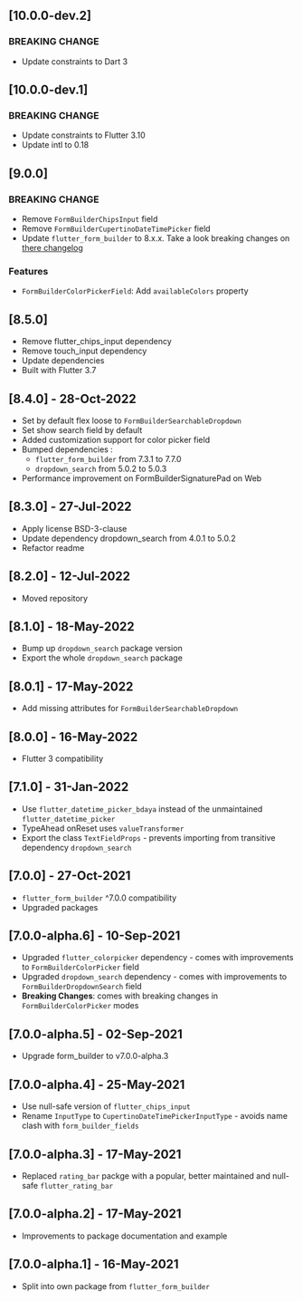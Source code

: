## [10.0.0-dev.2]

### BREAKING CHANGE

- Update constraints to Dart 3

## [10.0.0-dev.1]

### BREAKING CHANGE

- Update constraints to Flutter 3.10
- Update intl to 0.18

## [9.0.0]

### BREAKING CHANGE

* Remove `FormBuilderChipsInput` field
* Remove `FormBuilderCupertinoDateTimePicker` field
* Update `flutter_form_builder` to 8.x.x. Take a look breaking changes on [there changelog](https://pub.dev/packages/flutter_form_builder/changelog#800)

### Features

* `FormBuilderColorPickerField`: Add `availableColors` property

## [8.5.0]

* Remove flutter_chips_input dependency
* Remove touch_input dependency
* Update dependencies
* Built with Flutter 3.7

## [8.4.0] - 28-Oct-2022

* Set by default flex loose to `FormBuilderSearchableDropdown`
* Set show search field by default
* Added customization support for color picker field
* Bumped dependencies :
  * `flutter_form_builder` from 7.3.1 to 7.7.0
  * `dropdown_search` from 5.0.2 to 5.0.3
* Performance improvement on FormBuilderSignaturePad on Web

## [8.3.0] - 27-Jul-2022

* Apply license BSD-3-clause
* Update dependency dropdown_search from 4.0.1 to 5.0.2
* Refactor readme 

## [8.2.0] - 12-Jul-2022

* Moved repository

## [8.1.0] - 18-May-2022

* Bump up `dropdown_search` package version
* Export the whole `dropdown_search` package

## [8.0.1] - 17-May-2022

* Add missing attributes for `FormBuilderSearchableDropdown`

## [8.0.0] - 16-May-2022

* Flutter 3 compatibility

## [7.1.0] - 31-Jan-2022

* Use `flutter_datetime_picker_bdaya` instead of the unmaintained `flutter_datetime_picker`
* TypeAhead onReset uses `valueTransformer`
* Export the class `TextFieldProps` - prevents importing from transitive dependency `dropdown_search`

## [7.0.0] - 27-Oct-2021

* `flutter_form_builder` ^7.0.0 compatibility
* Upgraded packages

## [7.0.0-alpha.6] - 10-Sep-2021

* Upgraded `flutter_colorpicker` dependency - comes with improvements to `FormBuilderColorPicker` field
* Upgraded `dropdown_search` dependency - comes with improvements to `FormBuilderDropdownSearch` field
* **Breaking Changes**: comes with breaking  changes in `FormBuilderColorPicker` modes

## [7.0.0-alpha.5] - 02-Sep-2021

* Upgrade form_builder to v7.0.0-alpha.3

## [7.0.0-alpha.4] - 25-May-2021

* Use null-safe version of `flutter_chips_input`
* Rename `InputType` to `CupertinoDateTimePickerInputType` - avoids name clash with `form_builder_fields`

## [7.0.0-alpha.3] - 17-May-2021

* Replaced `rating_bar` packge with a popular, better maintained and null-safe `flutter_rating_bar`

## [7.0.0-alpha.2] - 17-May-2021

* Improvements to package documentation and example

## [7.0.0-alpha.1] - 16-May-2021

* Split into own package from `flutter_form_builder`
